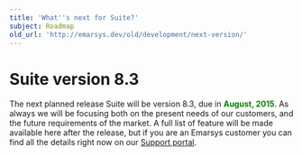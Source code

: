 ```yaml
---
title: 'What''s next for Suite?'
subject: Roadmap
old_url: 'http://emarsys.dev/old/development/next-version/'
---
```


Suite version 8.3
=================

 The next planned release Suite will be version 8.3, due in <span style="color: #008000;">**August, 2015**</span>. As always we will be focusing both on the present needs of our customers, and the future requirements of the market. A full list of feature will be made available here after the release, but if you are an Emarsys customer you can find all the details right now on our [Support portal](https://help.emarsys.com/).    